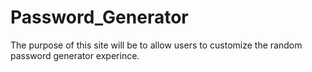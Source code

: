 # Password_Generator
The purpose of this site will be to allow users to customize the random password generator experince.
